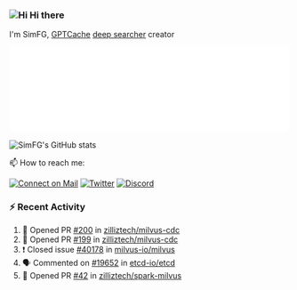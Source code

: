 ### <img src='https://qpluspicture.oss-cn-beijing.aliyuncs.com/6LjjQA/Hi.gif' alt='Hi' width="24"/> Hi there

I'm SimFG, [GPTCache](https://github.com/zilliztech/GPTCache) [deep searcher](https://github.com/zilliztech/deep-searcher) creator

![Metrics 👋](/metrics.plugin.followup.user.svg)

![SimFG's GitHub stats](https://github-readme-stats.vercel.app/api?username=SimFG&show_icons=true&theme=radical&count_private=true)

📫 How to reach me:

[![Connect on Mail](https://img.shields.io/badge/Ask%20me-anything-1abc9c.svg)](mailto:1142838399@qq.com)
[![Twitter](https://img.shields.io/twitter/follow/FogSim?style=social)](https://twitter.com/FogSim)
[![Discord](https://img.shields.io/discord/1092648432495251507?label=Discord&logo=discord)](https://discord.gg/Q8C6WEjSWV)

### :zap: Recent Activity

<!--START_SECTION:activity-->
1. 💪 Opened PR [#200](https://github.com/zilliztech/milvus-cdc/pull/200) in [zilliztech/milvus-cdc](https://github.com/zilliztech/milvus-cdc)
2. 💪 Opened PR [#199](https://github.com/zilliztech/milvus-cdc/pull/199) in [zilliztech/milvus-cdc](https://github.com/zilliztech/milvus-cdc)
3. ❗️ Closed issue [#40178](https://github.com/milvus-io/milvus/issues/40178) in [milvus-io/milvus](https://github.com/milvus-io/milvus)
4. 🗣 Commented on [#19652](https://github.com/etcd-io/etcd/issues/19652) in [etcd-io/etcd](https://github.com/etcd-io/etcd)
5. 💪 Opened PR [#42](https://github.com/zilliztech/spark-milvus/pull/42) in [zilliztech/spark-milvus](https://github.com/zilliztech/spark-milvus)
<!--END_SECTION:activity-->

